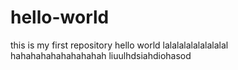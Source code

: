 # hello-world
this is my first repository
hello world
lalalalalalalalalal\
hahahahahahahahahah
liuulhdsiahdiohasod
